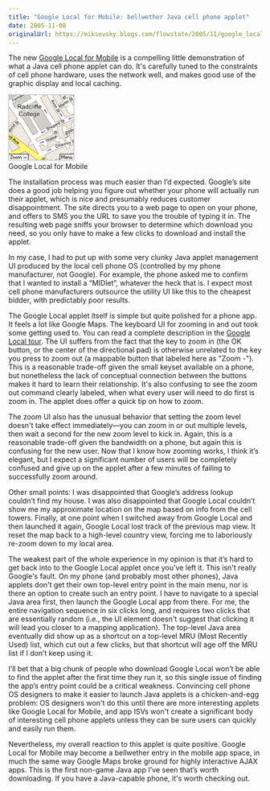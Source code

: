 ```yaml
---
title: "Google Local for Mobile: bellwether Java cell phone applet"
date: 2005-11-08
originalUrl: https://miksovsky.blogs.com/flowstate/2005/11/google_local_ni.html
---
```


<p>
  The new <a href="http://google.com/glm">Google Local for Mobile</a> is a
  compelling little demonstration of what a Java cell phone applet can do. It's
  carefully tuned to the constraints of cell phone hardware, uses the network
  well, and makes good use of the graphic display and local caching.
</p>
<p>
  <img
    alt="Google_local_for_mobile"
    src="/images/flowstate/google_local_for_mobile.Png"
  /><br /><span>Google Local for Mobile</span>
</p>
<p>
  The installation process was much easier than I’d expected. Google’s site does
  a good job helping you figure out whether your phone will actually run their
  applet, which is nice and presumably reduces customer disappointment. The site
  directs you to a web page to open on your phone, and offers to SMS you the URL
  to save you the trouble of typing it in. The resulting web page sniffs your
  browser to determine which download you need, so you only have to make a few
  clicks to download and install the applet.
</p>
<p>
  In my case, I had to put up with some very clunky Java applet management UI
  produced by the local cell phone OS (controlled by my phone manufacturer, not
  Google). For example, the phone asked me to confirm that I wanted to install a
  “MIDlet”, whatever the heck that is. I expect most cell phone manufacturers
  outsource the utility UI like this to the cheapest bidder, with predictably
  poor results.
</p>
<p>
  The Google Local applet itself is simple but quite polished for a phone app.
  It feels a lot like Google Maps. The keyboard UI for zooming in and out took
  some getting used to. You can read a complete description in the
  <a href="http://google.com/glm/tour.html">Google Local tour</a>. The UI
  suffers from the fact that the key to zoom in (the OK button, or the center of
  the directional pad) is otherwise unrelated to the key you press to zoom out
  (a mappable button that labeled here as &quot;Zoom -&quot;). This is a
  reasonable trade-off given the small keyset available on a phone, but
  nonetheless the lack of conceptual connection between the buttons makes it
  hard to learn their relationship. It's also confusing to see the zoom out
  command clearly labeled, when what every user will need to do first is zoom
  in. The applet does offer a quick tip on how to zoom.
</p>
<p>
  The zoom UI also has the unusual behavior that setting the zoom level doesn't
  take effect immediately—you can zoom in or out multiple levels, then wait a
  second for the new zoom level to kick in. Again, this is a reasonable
  trade-off given the bandwidth on a phone, but again this is confusing for the
  new user. Now that I know how zooming works, I think it’s elegant, but I
  expect a significant number of users will be completely confused and give up
  on the applet after a few minutes of failing to successfully zoom around.
</p>
<p>
  Other small points: I was disappointed that Google’s address lookup couldn’t
  find my house. I was also disappointed that Google Local couldn’t show me my
  approximate location on the map based on info from the cell towers. Finally,
  at one point when I switched away from Google Local and then launched it
  again, Google Local lost track of the previous map view. It reset the map back
  to a high-level country view, forcing me to laboriously re-zoom down to my
  local area.
</p>
<p>
  The weakest part of the whole experience in my opinion is that it’s hard to
  get back into to the Google Local applet once you've left it. This isn't
  really Google's fault. On my phone (and probably most other phones), Java
  applets don't get their own top-level entry point in the main menu, nor is
  there an option to create such an entry point. I have to navigate to a special
  Java area first, then launch the Google Local app from there. For me, the
  entire navigation sequence in six clicks long, and requires two clicks that
  are essentially random (i.e., the UI element doesn't suggest that clicking it
  will lead you closer to a mapping application). The top-level Java area
  eventually did show up as a shortcut on a top-level MRU (Most Recently Used)
  list, which cut out a few clicks, but that shortcut will age off the MRU list
  if I don’t keep using it.
</p>
<p>
  I’ll bet that a big chunk of people who download Google Local won’t be able to
  find the applet after the first time they run it, so this single issue of
  finding the app’s entry point could be a critical weakness. Convincing cell
  phone OS designers to make it easier to launch Java applets is a
  chicken-and-egg problem: OS designers won't do this until there are more
  interesting applets like Google Local for Mobile, and app ISVs won't create a
  significant body of interesting cell phone applets unless they can be sure
  users can quickly and easily run them.
</p>
<p>
  Nevertheless, my overall reaction to this applet is quite positive. Google
  Local for Mobile may become a bellwether entry in the mobile app space, in
  much the same way Google Maps broke ground for highly interactive AJAX apps.
  This is the first non-game Java app I’ve seen that’s worth downloading. If you
  have a Java-capable phone, it's worth checking out.
</p>

